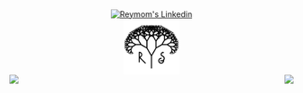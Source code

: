 <div id="badges" align="center">
  <a href="https://www.linkedin.com/in/ramon-marc-garcia-seuma/">
    <img align="center" alt="Reymom's Linkedin" width="22px" src="https://raw.githubusercontent.com/peterthehan/peterthehan/master/assets/linkedin.svg" />
  </a>
</div>
<div align="center">
<img align="center" src="https://github.com/reymom/reymon_blog/blob/master/frontend/react_app/src/assets/images/reymon-logo.png"/>
</div>

<a href="https://github.com/anuraghazra/convoychat">
  <img align="left" src="https://github-readme-stats.vercel.app/api/top-langs/?username=reymom&count_private=true&hide=jupyter%20notebook,css,shell,javascript,html,roff,mako&layout=compact&theme=tokyonight&langs_count=8&exclude_repo=personal_web_page,Minority-Game,Football-Bets-Predictor,odoo_my_addons,Option-pricing-on-assets,Axelrod-Model,Information-cascades-in-complex-social-networks,Model-of-antigen-discrimination,City-Roads-Analysis" />
</a>
<a href="#">
<a href="https://github.com/anuraghazra/github-readme-stats">
  <img align="right" src="https://github-readme-stats.vercel.app/api?username=reymom&count_private=true&include_all_commits=true&hide=prs,issues,contribs&theme=gruvbox&show_icons=true&line_height=45&card_width=50" />
</a>
